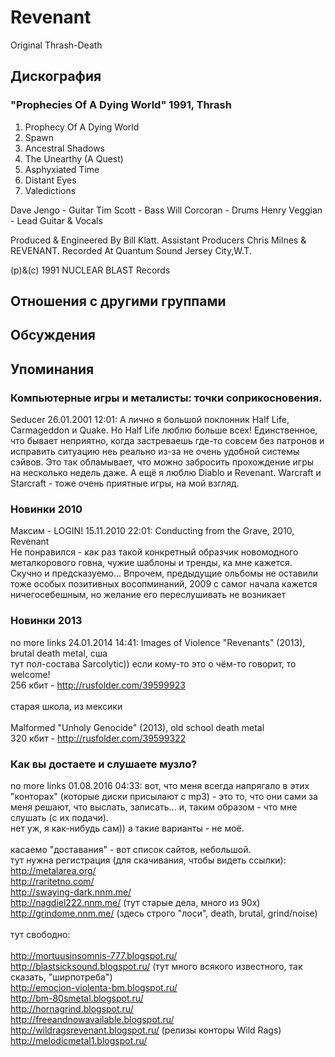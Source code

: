# Revenant

Original Thrash-Death

## Дискография

### "Prophecies Of A Dying World" 1991, Thrash

1. Prophecy Of A Dying World
2. Spawn
3. Ancestral Shadows
4. The Unearthy (A Quest)
5. Asphyxiated Time
6. Distant Eyes
7. Valedictions

 Dave Jengo - Guitar
 Tim Scott - Bass
 Will Corcoran - Drums
 Henry Veggian - Lead Guitar & Vocals

Produced & Engineered By Bill Klatt.
Assistant Producers Chris Milnes &
REVENANT.
Recorded At Quantum Sound Jersey City,W.T.

(p)&(c) 1991 NUCLEAR BLAST Records


## Отношения с другими группами


## Обсуждения


## Упоминания

### Компьютерные игры и металисты: точки соприкосновения.

Seducer 26.01.2001 12:01:
А лично я большой поклонник Half Life, Carmageddon и Quake. Но Half Life люблю больше всех! Единственное, что бывает неприятно, когда застреваешь где-то совсем без патронов и исправить ситуацию неь реально из-за не очень удобной системы сэйвов. Это так обламывает, что можно забросить прохождение игры на несколько недель даже. А ещё я люблю Diablo и Revenant. Warcraft и Starcraft - тоже очень приятные игры, на мой взгляд.

### Новинки 2010

Максим - LOGIN! 15.11.2010 22:01:
Conducting from the Grave, 2010, Revenant<BR>Не понравился - как раз такой конкретный образчик новомодного металкорового говна, чужие шаблоны и тренды, ка мне кажется. Скучно и предсказуемо... Впрочем, предыдущие ольбомы не оставили тоже особых позитивных восопминаний, 2009 с самог начала кажется ничегосебешным, но желание его переслушивать не возникает

### Новинки 2013

no more links 24.01.2014 14:41:
Images of Violence "Revenants" (2013), brutal death metal, сша<BR>тут пол-состава Sarcolytic)) если кому-то это о чём-то говорит, то welcome!<BR>256 кбит - <A HREF="http://rusfolder.com/39599923" TARGET="_blank">http://rusfolder.com/39599923</A><BR><BR>старая школа, из мексики<BR><BR>Malformed "Unholy Genocide" (2013), old school death metal <BR>320 кбит - <A HREF="http://rusfolder.com/39599322" TARGET="_blank">http://rusfolder.com/39599322</A>

### Как вы достаете и слушаете музло? 

no more links 01.08.2016 04:33:
вот, что меня всегда напрягало в этих "конторах" (которые диски присылают с mp3) - это то, что они сами за меня решают, что выслать, записать... и, таким образом - что мне слушать (с их подачи).<BR>нет уж, я как-нибудь сам)) а такие варианты - не моё. <BR><BR>касаемо "доставания" - вот список сайтов, небольшой.<BR>тут нужна регистрация (для скачивания, чтобы видеть ссылки):<BR><A HREF="http://metalarea.org/" TARGET="_blank">http://metalarea.org/</A><BR><A HREF="http://raritetno.com/" TARGET="_blank">http://raritetno.com/</A><BR><A HREF="http://swaying-dark.nnm.me/" TARGET="_blank">http://swaying-dark.nnm.me/</A><BR><A HREF="http://nagdiel222.nnm.me/" TARGET="_blank">http://nagdiel222.nnm.me/</A> (тут старые дела, много из 90х)<BR><A HREF="http://grindome.nnm.me/" TARGET="_blank">http://grindome.nnm.me/</A> (здесь строго "лоси", death, brutal, grind/noise)<BR><BR>тут свободно:<BR><BR><A HREF="http://mortuusinsomnis-777.blogspot.ru/" TARGET="_blank">http://mortuusinsomnis-777.blogspot.ru/</A><BR><A HREF="http://blastsicksound.blogspot.ru/" TARGET="_blank">http://blastsicksound.blogspot.ru/</A> (тут много всякого известного, так сказать, "ширпотреба")<BR><A HREF="http://emocion-violenta-bm.blogspot.ru/" TARGET="_blank">http://emocion-violenta-bm.blogspot.ru/</A><BR><A HREF="http://bm-80smetal.blogspot.ru/" TARGET="_blank">http://bm-80smetal.blogspot.ru/</A><BR><A HREF="http://hornagrind.blogspot.ru/" TARGET="_blank">http://hornagrind.blogspot.ru/</A><BR><A HREF="http://freeandnowavailable.blogspot.ru/" TARGET="_blank">http://freeandnowavailable.blogspot.ru/</A><BR><A HREF="http://wildragsrevenant.blogspot.ru/" TARGET="_blank">http://wildragsrevenant.blogspot.ru/</A> (релизы конторы Wild Rags)<BR><A HREF="http://melodicmetal1.blogspot.ru/" TARGET="_blank">http://melodicmetal1.blogspot.ru/</A>

